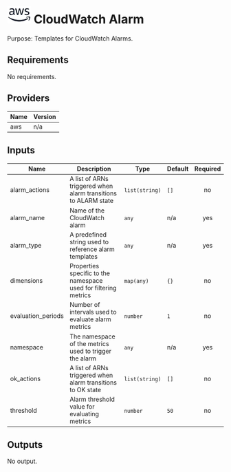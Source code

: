 # ![AWS](aws-logo.png) CloudWatch Alarm

Purpose: Templates for CloudWatch Alarms.

## Requirements

No requirements.

## Providers

| Name | Version |
|------|---------|
| aws | n/a |

## Inputs

| Name | Description | Type | Default | Required |
|------|-------------|------|---------|:--------:|
| alarm\_actions | A list of ARNs triggered when alarm transitions to ALARM state | `list(string)` | `[]` | no |
| alarm\_name | Name of the CloudWatch alarm | `any` | n/a | yes |
| alarm\_type | A predefined string used to reference alarm templates | `any` | n/a | yes |
| dimensions | Properties specific to the namespace used for filtering metrics | `map(any)` | `{}` | no |
| evaluation\_periods | Number of intervals used to evaluate alarm metrics | `number` | `1` | no |
| namespace | The namespace of the metrics used to trigger the alarm | `any` | n/a | yes |
| ok\_actions | A list of ARNs triggered when alarm transitions to OK state | `list(string)` | `[]` | no |
| threshold | Alarm threshold value for evaluating metrics | `number` | `50` | no |

## Outputs

No output.

